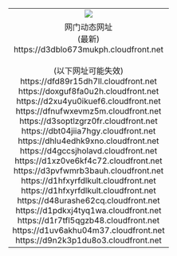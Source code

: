 ﻿<table>
  <tr></tr>
  <tr><td colspan=2 align=center><img src="https://d3dblo673mukph.cloudfront.net/Up/oGate.jpg" /></td></tr>
  <tr><td colspan=2 align=center>网门动态网址<br/>(最新)
<br>https://d3dblo673mukph.cloudfront.net
<br/><br/>(以下网址可能失效)
<br>https://dfd89r15dh7ll.cloudfront.net
<br>https://doxguf8fa0u2h.cloudfront.net
<br>https://d2xu4yu0ikuef6.cloudfront.net
<br>https://dfnufwxevmz5m.cloudfront.net
<br>https://d3soptlzgrz0fr.cloudfront.net
<br>https://dbt04jiia7hgy.cloudfront.net
<br>https://dhlu4edhk9xno.cloudfront.net
<br>https://d4gccsjholavd.cloudfront.net
<br>https://d1xz0ve6kf4c72.cloudfront.net
<br>https://d3pvfwmrb3bauh.cloudfront.net
<br>https://d1hfxyrfdlkult.cloudfront.net
<br>https://d1hfxyrfdlkult.cloudfront.net
<br>https://d48urashe62cq.cloudfront.net
<br>https://d1pdkxj4tyq1wa.cloudfront.net
<br>https://d1r7tfl5qgzb48.cloudfront.net
<br>https://d1uv6akhu04m37.cloudfront.net
<br>https://d9n2k3p1du8o3.cloudfront.net
    </td>
  </tr>
</table>
